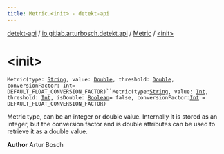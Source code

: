```yaml
---
title: Metric.<init> - detekt-api
---
```


[detekt-api](../../index.html) / [io.gitlab.arturbosch.detekt.api](../index.html) / [Metric](index.html) / [&lt;init&gt;](./-init-.html)

# &lt;init&gt;

`Metric(type: `[`String`](https://kotlinlang.org/api/latest/jvm/stdlib/kotlin/-string/index.html)`, value: `[`Double`](https://kotlinlang.org/api/latest/jvm/stdlib/kotlin/-double/index.html)`, threshold: `[`Double`](https://kotlinlang.org/api/latest/jvm/stdlib/kotlin/-double/index.html)`, conversionFactor: `[`Int`](https://kotlinlang.org/api/latest/jvm/stdlib/kotlin/-int/index.html)` = DEFAULT_FLOAT_CONVERSION_FACTOR)``Metric(type: `[`String`](https://kotlinlang.org/api/latest/jvm/stdlib/kotlin/-string/index.html)`, value: `[`Int`](https://kotlinlang.org/api/latest/jvm/stdlib/kotlin/-int/index.html)`, threshold: `[`Int`](https://kotlinlang.org/api/latest/jvm/stdlib/kotlin/-int/index.html)`, isDouble: `[`Boolean`](https://kotlinlang.org/api/latest/jvm/stdlib/kotlin/-boolean/index.html)` = false, conversionFactor: `[`Int`](https://kotlinlang.org/api/latest/jvm/stdlib/kotlin/-int/index.html)` = DEFAULT_FLOAT_CONVERSION_FACTOR)`

Metric type, can be an integer or double value. Internally it is stored as an integer,
but the conversion factor and is double attributes can be used to retrieve it as a double value.

**Author**
Artur Bosch

